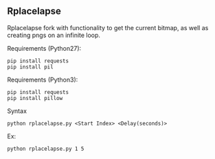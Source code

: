 ## Rplacelapse ##
Rplacelapse fork with functionality to get the current bitmap, as well as creating pngs on an infinite loop.

Requirements (Python27):

    pip install requests
    pip install pil
  
  Requirements (Python3):

    pip install requests
    pip install pillow
   
   Syntax

    python rplacelapse.py <Start Index> <Delay(seconds)>
   Ex:
   

    python rplacelapse.py 1 5
